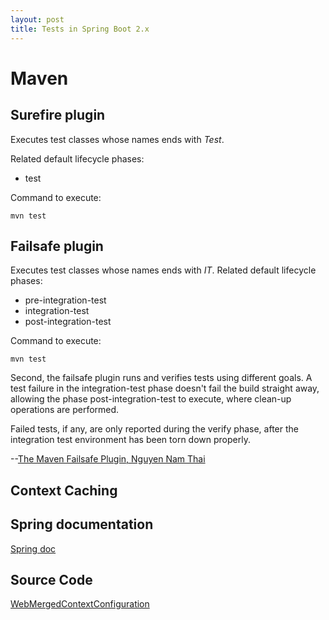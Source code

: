 ```yaml
---
layout: post
title: Tests in Spring Boot 2.x 
---
```



# Maven

## Surefire plugin 

Executes test classes whose names ends with *Test*.

Related default lifecycle phases:
- test 

Command to execute:
```shell script
mvn test
```

## Failsafe plugin 

Executes test classes whose names ends with *IT*. Related default lifecycle phases:

- pre-integration-test	
- integration-test	
- post-integration-test

Command to execute:
```shell script
mvn test
```

>
Second, the failsafe plugin runs and verifies tests using different goals. A test failure in the integration-test phase doesn't fail the build straight away, allowing the phase post-integration-test to execute, where clean-up operations are performed.

Failed tests, if any, are only reported during the verify phase, after the integration test environment has been torn down properly.
>
--[The Maven Failsafe Plugin, Nguyen Nam Thai](https://www.baeldung.com/maven-failsafe-plugin)


## Context Caching

## Spring documentation

[Spring doc](https://docs.spring.io/spring-framework/docs/current/spring-framework-reference/testing.html#testcontext-ctx-management-caching)

## Source Code

[WebMergedContextConfiguration](https://github.com/spring-projects/spring-framework/blob/27aaad5a892f6bec71316d2fec0871eb5c2b8435/spring-test/src/main/java/org/springframework/test/context/web/WebMergedContextConfiguration.java#L169)




